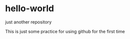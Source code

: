 # hello-world
just another repository

This is just some practice for using github for the first time
